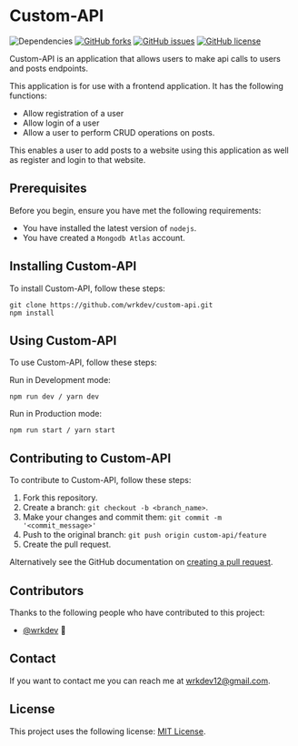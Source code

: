 # Custom-API

![Dependencies](https://img.shields.io/david/wrkdev/custom-api) [![GitHub forks](https://img.shields.io/github/forks/wrkdev/custom-api)](https://github.com/wrkdev/custom-api/network) [![GitHub issues](https://img.shields.io/github/issues/wrkdev/custom-api)](https://github.com/wrkdev/custom-api/issues) [![GitHub license](https://img.shields.io/github/license/wrkdev/custom-api)](https://github.com/wrkdev/custom-api)

Custom-API is an application that allows users to make api calls to users and posts endpoints.

This application is for use with a frontend application. It has the following functions:
* Allow registration of a user
* Allow login of a user
* Allow a user to perform CRUD operations on posts.

This enables a user to add posts to a website using this application as well as register and login to that website.

## Prerequisites

Before you begin, ensure you have met the following requirements:

* You have installed the latest version of `nodejs`.
* You have created a `Mongodb Atlas` account.

## Installing Custom-API

To install Custom-API, follow these steps:

```
git clone https://github.com/wrkdev/custom-api.git
npm install
```

## Using Custom-API

To use Custom-API, follow these steps:

Run in Development mode:
```
npm run dev / yarn dev
```

Run in Production mode:
```
npm run start / yarn start
```

## Contributing to Custom-API

To contribute to Custom-API, follow these steps:

1. Fork this repository.
2. Create a branch: `git checkout -b <branch_name>`.
3. Make your changes and commit them: `git commit -m '<commit_message>'`
4. Push to the original branch: `git push origin custom-api/feature`
5. Create the pull request.

Alternatively see the GitHub documentation on [creating a pull request](https://help.github.com/en/github/collaborating-with-issues-and-pull-requests/creating-a-pull-request).

## Contributors

Thanks to the following people who have contributed to this project:

* [@wrkdev](https://github.com/wrkdev) 📖

## Contact

If you want to contact me you can reach me at wrkdev12@gmail.com.

## License

This project uses the following license: [MIT License](https://github.com/wrkdev/custom-api/LICENSE).